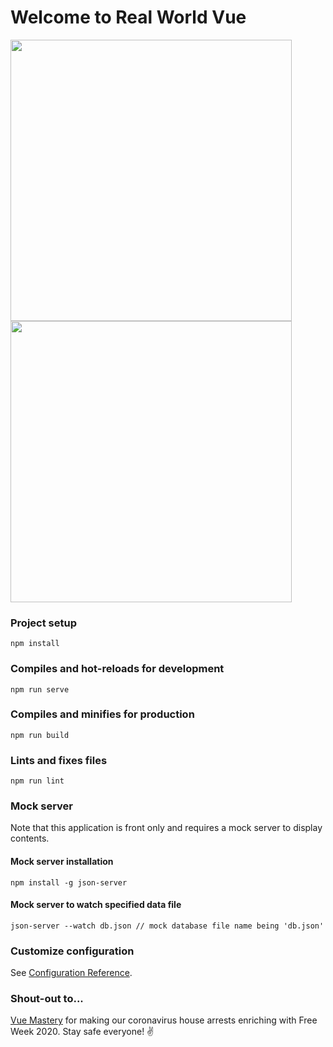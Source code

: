 # Welcome to Real World Vue

<div>
<img width="450" src="https://user-images.githubusercontent.com/56017715/79647661-439ece00-81eb-11ea-8a3d-dec3af6fad12.png">
<img width="450" src="https://user-images.githubusercontent.com/56017715/79648043-616c3300-81eb-11ea-8f09-7a7218de24e9.png">
</div>

### Project setup
```
npm install
```

### Compiles and hot-reloads for development
```
npm run serve
```

### Compiles and minifies for production
```
npm run build
```

### Lints and fixes files
```
npm run lint
```

### Mock server
Note that this application is front only and requires a mock server to display contents.  

#### Mock server installation
```
npm install -g json-server
```

#### Mock server to watch specified data file
```
json-server --watch db.json // mock database file name being 'db.json' 
```

### Customize configuration
See [Configuration Reference](https://cli.vuejs.org/config/).  

### Shout-out to...
[Vue Mastery](https://www.vuemastery.com/) for making our coronavirus house arrests enriching with Free Week 2020. Stay safe everyone! ✌️
